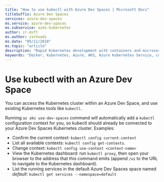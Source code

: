 ```yaml
---
title: "How to use kubectl with Azure Dev Spaces | Microsoft Docs"
titleSuffix: Azure Dev Spaces
services: azure-dev-spaces
ms.service: azure-dev-spaces
ms.subservice: azds-kubernetes
author: zr-msft
ms.author: zarhoads
ms.date: "05/11/2018"
ms.topic: "article"
description: "Rapid Kubernetes development with containers and microservices on Azure"
keywords: "Docker, Kubernetes, Azure, AKS, Azure Kubernetes Service, containers"
---
```

# Use kubectl with an Azure Dev Space

You can access the Kubernetes cluster within an Azure Dev Space, and use existing Kubernetes tools like `kubectl`.

Running `az aks use-dev-spaces` command will automatically add a `kubectl` configuration context for you, so kubectl should already be connected to your Azure Dev Spaces Kubernetes cluster. Examples:
- Confirm the current context: `kubectl config current-context`
- List all available contexts: `kubectl config get-contexts`. 
- Change context: `kubectl config use-context <context-name>`
- View the Kubernetes dashboard: run `kubectl proxy`, then open your browser to the address that this command emits (append `/ui` to the URL to navigate to the Kubernetes dashboard).
- List the running services in the default Azure Dev Spaces space named *default*: `kubectl get services --namespace=default`

